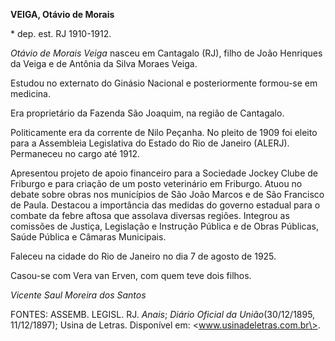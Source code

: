 **VEIGA, Otávio de Morais**

\* dep. est. RJ 1910-1912.

*Otávio de Morais Veiga* nasceu em Cantagalo (RJ), filho de João
Henriques da Veiga e de Antônia da Silva Moraes Veiga.

Estudou no externato do Ginásio Nacional e posteriormente formou-se em
medicina.

Era proprietário da Fazenda São Joaquim, na região de Cantagalo.

Politicamente era da corrente de Nilo Peçanha. No pleito de 1909 foi
eleito para a Assembleia Legislativa do Estado do Rio de Janeiro
(ALERJ). Permaneceu no cargo até 1912.

Apresentou projeto de apoio financeiro para a Sociedade Jockey Clube de
Friburgo e para criação de um posto veterinário em Friburgo. Atuou no
debate sobre obras nos municípios de São João Marcos e de São Francisco
de Paula. Destacou a importância das medidas do governo estadual para o
combate da febre aftosa que assolava diversas regiões. Integrou as
comissões de Justiça, Legislação e Instrução Pública e de Obras
Públicas, Saúde Pública e Câmaras Municipais.

Faleceu na cidade do Rio de Janeiro no dia 7 de agosto de 1925.

Casou-se com Vera van Erven, com quem teve dois filhos.

*Vicente Saul Moreira dos Santos*

FONTES: ASSEMB. LEGISL. RJ. *Anais*; *Diário Oficial da
União*(30/12/1895, 11/12/1897); Usina de Letras. Disponível em:
\<www.usinadeletras.com.br\>.
